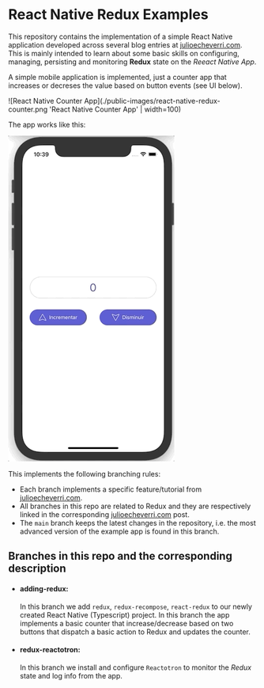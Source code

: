 # React Native Redux Examples

This repository contains the implementation of a simple React Native application developed across several blog entries at [julioecheverri.com](http://www.julioecheverri.com).
This is mainly intended to learn about some basic skills on configuring, managing, persisting and monitoring **Redux** state on the _Reeact Native App_.

A simple mobile application is implemented, just a counter app that increases or decreses the value based on button events (see UI below).

![React Native Counter App](./public-images/react-native-redux-counter.png 'React Native Counter App' | width=100)

The app works like this:

![Counter App Working](./public-images/redux-recompose-react-native.gif)

This implements the following branching rules:

- Each branch implements a specific feature/tutorial from [julioecheverri.com](http://www.julioecheverri.com).
- All branches in this repo are related to Redux and they are respectively linked in the corresponding [julioecheverri.com](http://www.julioecheverri.com) post.
- The `main` branch keeps the latest changes in the repository, i.e. the most advanced version of the example app is found in this branch.

## Branches in this repo and the corresponding description

- #### adding-redux:
  In this branch we add `redux`, `redux-recompose`, `react-redux` to our newly created React Native (Typescript) project. In this branch the app implements a basic counter that increase/decrease based on two buttons that dispatch a basic action to Redux and updates the counter.
- #### redux-reactotron:
  In this branch we install and configure `Reactotron` to monitor the _Redux_ state and log info from the app.

